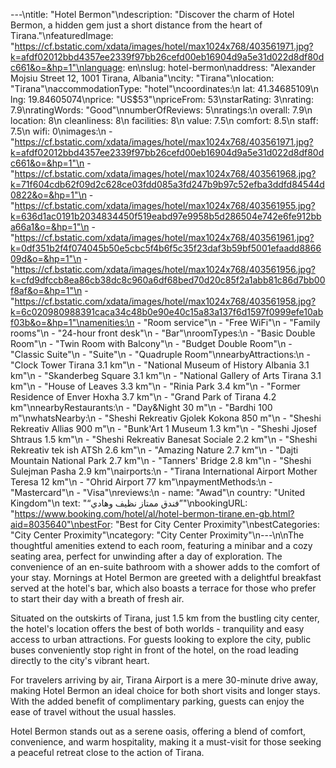 ---\ntitle: "Hotel Bermon"\ndescription: "Discover the charm of Hotel Bermon, a hidden gem just a short distance from the heart of Tirana."\nfeaturedImage: "https://cf.bstatic.com/xdata/images/hotel/max1024x768/403561971.jpg?k=afdf02012bbd4357ee2339f97bb26cefd00eb16904d9a5e31d022d8df80dc661&o=&hp=1"\nlanguage: en\nslug: hotel-bermon\naddress: "Alexander Mojsiu Street 12, 1001 Tirana, Albania"\ncity: "Tirana"\nlocation: "Tirana"\naccommodationType: "hotel"\ncoordinates:\n  lat: 41.34685109\n  lng: 19.84605074\nprice: "US$53"\npriceFrom: 53\nstarRating: 3\nrating: 7.9\nratingWords: "Good"\nnumberOfReviews: 5\nratings:\n  overall: 7.9\n  location: 8\n  cleanliness: 8\n  facilities: 8\n  value: 7.5\n  comfort: 8.5\n  staff: 7.5\n  wifi: 0\nimages:\n  - "https://cf.bstatic.com/xdata/images/hotel/max1024x768/403561971.jpg?k=afdf02012bbd4357ee2339f97bb26cefd00eb16904d9a5e31d022d8df80dc661&o=&hp=1"\n  - "https://cf.bstatic.com/xdata/images/hotel/max1024x768/403561968.jpg?k=71f604cdb62f09d2c628ce03fdd085a3fd247b9b97c52efba3ddfd84544d0822&o=&hp=1"\n  - "https://cf.bstatic.com/xdata/images/hotel/max1024x768/403561955.jpg?k=636d1ac0191b2034834450f519eabd97e9958b5d286504e742e6fe912bba66a1&o=&hp=1"\n  - "https://cf.bstatic.com/xdata/images/hotel/max1024x768/403561961.jpg?k=0df351b2f4f074045b50e5cbc5f4b6f5c35f23daf3b59bf5001efaadd886609d&o=&hp=1"\n  - "https://cf.bstatic.com/xdata/images/hotel/max1024x768/403561956.jpg?k=cfd9dfccb8ea86cb38dc8c960a6df68bed70d20c85f2a1abb81c86d7bb00f8af&o=&hp=1"\n  - "https://cf.bstatic.com/xdata/images/hotel/max1024x768/403561958.jpg?k=6c020980988391caca34c48b0e90e40c15a83a137f6d1597f0999efe10abf03b&o=&hp=1"\namenities:\n  - "Room service"\n  - "Free WiFi"\n  - "Family rooms"\n  - "24-hour front desk"\n  - "Bar"\nroomTypes:\n  - "Basic Double Room"\n  - "Twin Room with Balcony"\n  - "Budget Double Room"\n  - "Classic Suite"\n  - "Suite"\n  - "Quadruple Room"\nnearbyAttractions:\n  - "Clock Tower Tirana 3.1 km"\n  - "National Museum of History Albania 3.1 km"\n  - "Skanderbeg Square 3.1 km"\n  - "National Gallery of Arts Tirana 3.1 km"\n  - "House of Leaves 3.3 km"\n  - "Rinia Park 3.4 km"\n  - "Former Residence of Enver Hoxha 3.7 km"\n  - "Grand Park of Tirana 4.2 km"\nnearbyRestaurants:\n  - "Day&Night 30 m"\n  - "Bardhi 100 m"\nwhatsNearby:\n  - "Sheshi Rekreativ Gjolek Kokona 850 m"\n  - "Sheshi Rekreativ Allias 900 m"\n  - "Bunk'Art 1 Museum 1.3 km"\n  - "Sheshi Jjosef Shtraus 1.5 km"\n  - "Sheshi Rekreativ Banesat Sociale 2.2 km"\n  - "Sheshi Rekreativ tek ish ATSh 2.6 km"\n  - "Amazing Nature 2.7 km"\n  - "Dajti Mountain National Park 2.7 km"\n  - "Tanners' Bridge 2.8 km"\n  - "Sheshi Sulejman Pasha 2.9 km"\nairports:\n  - "Tirana International Airport Mother Teresa 12 km"\n  - "Ohrid Airport 77 km"\npaymentMethods:\n  - "Mastercard"\n  - "Visa"\nreviews:\n  - name: "Awad"\n    country: "United Kingdom"\n    text: "“فندق ممتاز نظيف وهادي”"\nbookingURL: "https://www.booking.com/hotel/al/hotel-bermon-tirane.en-gb.html?aid=8035640"\nbestFor: "Best for City Center Proximity"\nbestCategories: "City Center Proximity"\ncategory: "City Center Proximity"\n---\n\nThe thoughtful amenities extend to each room, featuring a minibar and a cozy seating area, perfect for unwinding after a day of exploration. The convenience of an en-suite bathroom with a shower adds to the comfort of your stay. Mornings at Hotel Bermon are greeted with a delightful breakfast served at the hotel's bar, which also boasts a terrace for those who prefer to start their day with a breath of fresh air.

Situated on the outskirts of Tirana, just 1.5 km from the bustling city center, the hotel's location offers the best of both worlds - tranquility and easy access to urban attractions. For guests looking to explore the city, public buses conveniently stop right in front of the hotel, on the road leading directly to the city's vibrant heart.

For travelers arriving by air, Tirana Airport is a mere 30-minute drive away, making Hotel Bermon an ideal choice for both short visits and longer stays. With the added benefit of complimentary parking, guests can enjoy the ease of travel without the usual hassles.

Hotel Bermon stands out as a serene oasis, offering a blend of comfort, convenience, and warm hospitality, making it a must-visit for those seeking a peaceful retreat close to the action of Tirana.